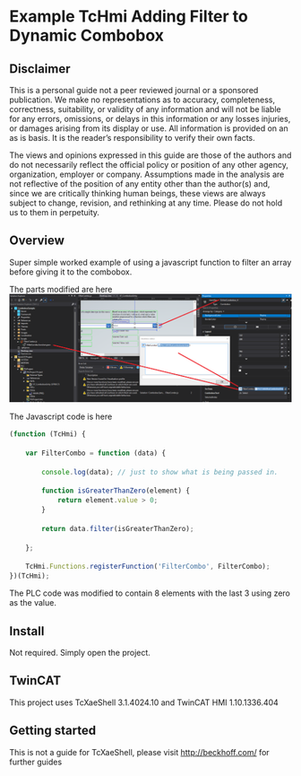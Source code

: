 # Example TcHmi Adding Filter to Dynamic Combobox

## Disclaimer
This is a personal guide not a peer reviewed journal or a sponsored publication. We make
no representations as to accuracy, completeness, correctness, suitability, or validity of any
information and will not be liable for any errors, omissions, or delays in this information or any
losses injuries, or damages arising from its display or use. All information is provided on an as
is basis. It is the reader’s responsibility to verify their own facts.

The views and opinions expressed in this guide are those of the authors and do not
necessarily reflect the official policy or position of any other agency, organization, employer or
company. Assumptions made in the analysis are not reflective of the position of any entity
other than the author(s) and, since we are critically thinking human beings, these views are
always subject to change, revision, and rethinking at any time. Please do not hold us to them
in perpetuity.

## Overview
Super simple worked example of using a javascript function to filter an array before giving it to the combobox. 

The parts modified are here
![setup](docs/png/setup.png)

The Javascript code is here
```javascript
(function (TcHmi) {

    var FilterCombo = function (data) {

        console.log(data); // just to show what is being passed in.     

        function isGreaterThanZero(element) {
            return element.value > 0;
        }

        return data.filter(isGreaterThanZero);

    };
    
    TcHmi.Functions.registerFunction('FilterCombo', FilterCombo);
})(TcHmi);
```

The PLC code was modified to contain 8 elements with the last 3 using zero as the value. 

## Install 
Not required.  Simply open the project.

## TwinCAT
This project uses TcXaeShell 3.1.4024.10 and TwinCAT HMI 1.10.1336.404

## Getting started
This is not a guide for TcXaeShell, please visit http://beckhoff.com/ for further guides
